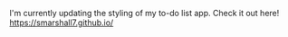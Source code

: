 I'm currently updating the styling of my to-do list app.
Check it out here! https://smarshall7.github.io/
